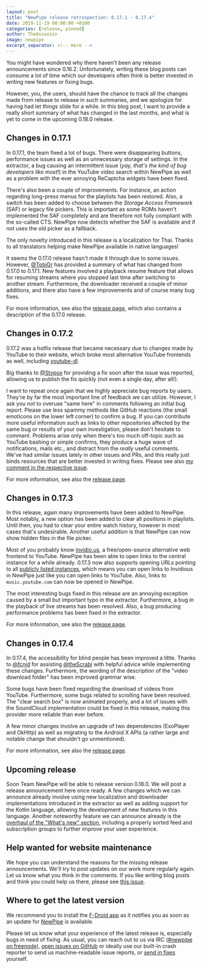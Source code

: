 ```yaml
---
layout: post
title: "NewPipe release retrospection: 0.17.1 - 0.17.4"
date: 2019-11-19 00:00:00 +0100
categories: [release, pinned]
author: TheAssassin
image: newpipe
excerpt_separator: <!-- more -->
---
```


You might have wondered why there haven't been any release announcements since 0.16.2. Unfortunately, writing these blog posts can consume a lot of time which our developers often think is better invested in writing new features or fixing bugs.

However, you, the users, should have the chance to track all the changes made from release to release in such summaries, and we apologize for having had let things slide for a while. In this blog post, I want to provide a really short summary of what has changed in the last months, and what is yet to come in the upcoming 0.18.0 release.

<!-- more -->

## Changes in 0.17.1

In 0.17.1, the team fixed a lot of bugs. There were disappearing buttons, performance issues as well as an unnecessary storage of settings. In the extractor, a bug causing an intermittent issue (*yay, that's the kind of bug developers like most!*) in the YouTube video search within NewPipe as well as a problem with the ever annoying ReCaptcha widgets have been fixed.

There's also been a couple of improvements. For instance, an action regarding long-press menus for the playlists has been restored. Also, a switch has been added to choose between the *Storage Access Framework* (SAF) or legacy file pickers. This is important as some ROMs haven't implemented the SAF completely and are therefore not fully compliant with the so-called CTS. NewPipe now detects whether the SAF is available and if not uses the old picker as a fallback.

The only novelty introduced in this release is a localization for Thai. Thanks to all translators helping make NewPipe available in native languages!

It seems the 0.17.0 release hasn't made it through due to some issues. However, [@TobiGr](https://github.com/TobiGr) has provided a summary of what has changed from 0.17.0 to 0.17.1. New features involved a playback resume feature that allows for resuming streams where you stopped last time after switching to another stream. Furthermore, the downloader received a couple of minor additions, and there also have a few improvements and of course many bug fixes.

For more information, see also the [release page](https://github.com/TeamNewPipe/NewPipe/releases/tag/v0.17.1), which also contains a description of the 0.17.0 release.


## Changes in 0.17.2

0.17.2 was a hotfix release that became necessary due to changes made by YouTube to their website, which broke most alternative YouTube frontends as well, including [youtube-dl](https://ytdl-org.github.io/youtube-dl/).

Big thanks to [@Stypox](https://github.com/Stypox) for providing a fix soon after the issue was reported, allowing us to publish the fix quickly (not even a single day, after all!).

I want to repeat once again that we highly appreciate bug reports by users. They're by far the most important line of feedback we can utilize. However, I ask you not to overuse "same here" in comments following an initial bug report. Please use less spammy methods like GitHub reactions (the small emoticons on the lower left corner) to confirm a bug. If you can contribute more useful information such as links to other repositories affected by the same bug or results of your own investigation, please don't hesitate to comment. Problems arise only when there's too much off-topic such as YouTube bashing or simple confirms, they produce a huge wave of notifications, mails etc., and distract from the *really* useful comments. We've had similar issues lately in other issues and PRs, and this really just binds resources that are better invested in writing fixes.
Please see also  [my comment in the respective issue](https://github.com/TeamNewPipe/NewPipe/issues/2615#issuecomment-530445812).

For more information, see also the [release page](https://github.com/TeamNewPipe/NewPipe/releases/tag/v0.17.2).


## Changes in 0.17.3

In this release, again many improvements have been added to NewPipe. Most notably, a new option has been added to clear all positions in playlists. Until then, you had to clear your entire watch history, however in most cases that's undesirable. Another useful addition is that NewPipe can now show hidden files in the file picker.

Most of you probably know [invidio.us](https://invidio.us), a free/open-source alternative web frontend to YouTube. NewPipe has been able to open links to the central instance for a while already. 0.17.3 now also supports opening URLs pointing to all [publicly listed instances](https://github.com/omarroth/invidious/wiki/invidious-instances), which means you can open links to Invidious in NewPipe just like you can open links to YouTube. Also, links to `music.youtube.com` can now be opened in NewPipe.

The most interesting bugs fixed in this release are an annoying exception caused by a small but important typo in the extractor. Furthermore, a bug in the playback of live streams has been resolved. Also, a bug producing performance problems has been fixed in the extractor.

For more information, see also the [release page](https://github.com/TeamNewPipe/NewPipe/releases/tag/v0.17.3).


## Changes in 0.17.4

In 0.17.4, the accessibility for blind people has been improved a little. Thanks to [@fcnjd](https://github.com/fcnjd) for assisting [@theScrabi](https://github.com/theScrabi) with helpful advice while implementing these changes. Furthermore, the wording of the description of the "video download folder" has been improved grammar wise.

Some bugs have been fixed regarding the download of videos from YouTube. Furthermore, some bugs related to scrolling have been resolved. The "clear search box" is now animated properly, and a lot of issues with the SoundCloud implementation could be fixed in this release, making this provider more reliable than ever before.

A few minor changes involve an upgrade of two dependencies (ExoPlayer and OkHttp) as well as migrating to the Android X APIs (a rather large and notable change that shouldn't go unmentioned). 

For more information, see also the [release page](https://github.com/TeamNewPipe/NewPipe/releases/tag/v0.17.4).


## Upcoming release

Soon Team NewPipe will be able to release version 0.18.0. We will post a release announcement here once ready. A few changes which we can announce already involve using new localization and downloader implementations introduced in the extractor as well as adding support for the Kotlin language, allowing the development of new features in this language. Another noteworthy feature we can announce already is the [overhaul of the "What's new" section](https://github.com/TeamNewPipe/NewPipe/pull/2309), including a properly sorted feed and subscription groups to further improve your user experience.


## Help wanted for website maintenance

We hope you can understand the reasons for the missing release announcements. We'll try to post updates on our work more regularly again. Let us know what you think in the comments. If you like writing blog posts and think you could help us there, please see [this issue](https://github.com/TeamNewPipe/website/issues/125).


## Where to get the latest version

We recommend you to install the [F-Droid app](https://f-droid.org/) as it notifies you as soon as an update for [NewPipe](https://f-droid.org/packages/org.schabi.newpipe/) is available.

Please let us know what your experience of the latest release is, especially bugs in need of fixing. As usual, you can reach out to us via IRC ([#newpipe on freenode](https://webchat.freenode.net/?channels=newpipe)), [open issues on GitHub](https://github.com/TeamNewPipe/NewPipe/issues/new) or ideally use our built-in crash reporter to send us machine-readable issue reports, or [send in fixes](https://github.com/TeamNewPipe/NewPipe/blob/dev/.github/CONTRIBUTING.md#bug-fixing) yourself.

